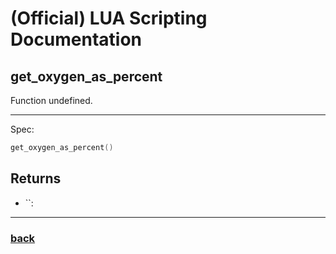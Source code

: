 
# (Official) LUA Scripting Documentation

## get_oxygen_as_percent

Function undefined.

___

Spec:

```lua
get_oxygen_as_percent()
```

## Returns

- ``: 

___

### [back](../other)
